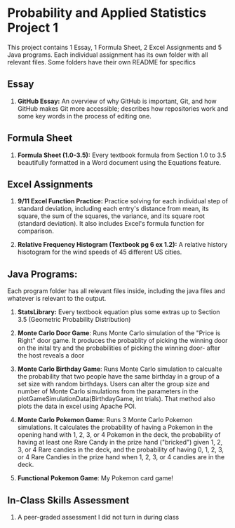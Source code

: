 # Probability and Applied Statistics Project 1

This project contains 1 Essay, 1 Formula Sheet, 2 Excel Assignments
and 5 Java programs.
Each individual assignment has its own folder with all relevant files. Some folders have their own README for specifics


## Essay
1. **GitHub Essay:** An overview of why GitHub is important, Git, and how GitHub makes Git more accessible; describes how repositories work and some key words in the process of editing one.  

## Formula Sheet
1. **Formula Sheet (1.0-3.5):** Every textbook formula from Section 1.0 to 3.5 beautifully formatted in a Word document using the Equations feature. 

## Excel Assignments
1. **9/11 Excel Function Practice:** Practice solving for each individual step of standard deviation, including each entry's distance from mean, its square,
the sum of the squares, the variance, and its square root (standard deviation). It also includes Excel's formula function for comparison. 

2. **Relative Frequency Histogram (Textbook pg 6 ex 1.2):** A relative history hisotogram for the wind speeds of 45 different US cities.

## Java Programs:
Each program folder has all relevant files inside, including the java files and whatever is relevant to the output. 

1. **StatsLibrary:** Every textbook equation plus some extras up to Section 3.5 (Geometric Probability Distribution)

2. **Monte Carlo Door Game**: Runs Monte Carlo simulation of the "Price is Right" door game. It produces the probablity of picking the winning door
on the inital try and the probabilities of picking the winning door- after the host reveals a door

3. **Monte Carlo Birthday Game**: Runs Monte Carlo simulation to calcualte the probability that two people have the same birthday in a group of a set size with random birthdays. Users can alter the group size and number of Monte Carlo simulations from the parameters in the plotGameSimulationData(BirthdayGame, int trials). That method also plots the data in excel using Apache POI. 

4. **Monte Carlo Pokemon Game**: Runs 3 Monte Carlo Pokemon simulations. It calculates the probability of having a Pokemon in the opening hand with 1, 2, 3, or 4 Pokemon in the deck, the probability of having at least one Rare Candy in the prize hand ("bricked") given 1, 2, 3, or 4 Rare candies in the deck, and the probability of having 0, 1, 2, 3, or 4 Rare Candies in the prize hand when 1, 2, 3, or 4 candies are in the deck.

5. **Functional Pokemon Game**: My Pokemon card game!

## In-Class Skills Assessment
1. A peer-graded assessment I did not turn in during class






